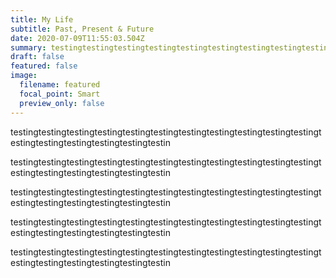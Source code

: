 ```yaml
---
title: My Life
subtitle: Past, Present & Future
date: 2020-07-09T11:55:03.504Z
summary: testingtestingtestingtestingtestingtestingtestingtestingtestingtestingtestingtestingtest
draft: false
featured: false
image:
  filename: featured
  focal_point: Smart
  preview_only: false
---
```



testingtestingtestingtestingtestingtestingtestingtestingtestingtestingtestingtestingtestingtestingtestingtestingtestin



testingtestingtestingtestingtestingtestingtestingtestingtestingtestingtestingtestingtestingtestingtestingtestingtestin

<!--EndFragment--><!--StartFragment-->testingtestingtestingtestingtestingtestingtestingtestingtestingtestingtestingtestingtestingtestingtestingtestingtestin



testingtestingtestingtestingtestingtestingtestingtestingtestingtestingtestingtestingtestingtestingtestingtestingtestin



testingtestingtestingtestingtestingtestingtestingtestingtestingtestingtestingtestingtestingtestingtestingtestingtestin